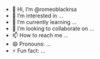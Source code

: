 - 👋 Hi, I’m @romeoblackrsa
- 👀 I’m interested in ...
- 🌱 I’m currently learning ...
- 💞️ I’m looking to collaborate on ...
- 📫 How to reach me ...
- 😄 Pronouns: ...
- ⚡ Fun fact: ...

<!---
romeoblackrsa/romeoblackrsa is a ✨ special ✨ repository because its `README.md` (this file) appears on your GitHub profile.
You can click the Preview link to take a look at your changes.
--->
